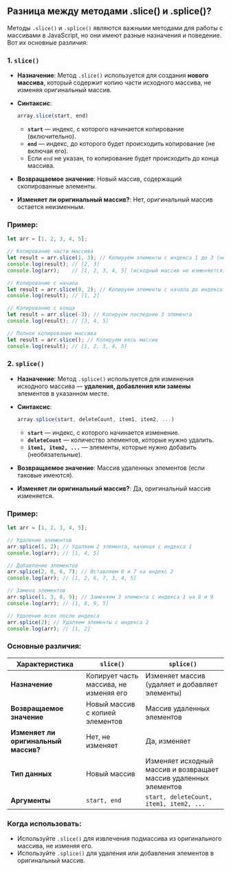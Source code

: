 ## Разница между методами .slice() и .splice()?

Методы `.slice()` и `.splice()` являются важными методами для работы с массивами в JavaScript, но они имеют разные назначения и поведение. Вот их основные различия:

### 1. **`slice()`**

- **Назначение**: Метод `.slice()` используется для создания **нового массива**, который содержит копию части исходного массива, не изменяя оригинальный массив.
- **Синтаксис**: 
  ```javascript
  array.slice(start, end)
  ```
  - **`start`** — индекс, с которого начинается копирование (включительно).
  - **`end`** — индекс, до которого будет происходить копирование (не включая его).
  - Если `end` не указан, то копирование будет происходить до конца массива.

- **Возвращаемое значение**: Новый массив, содержащий скопированные элементы.
- **Изменяет ли оригинальный массив?**: Нет, оригинальный массив остается неизменным.

### Пример:

```javascript
let arr = [1, 2, 3, 4, 5];

// Копирование части массива
let result = arr.slice(1, 3); // Копируем элементы с индекса 1 до 3 (не включая 3)
console.log(result); // [2, 3]
console.log(arr);    // [1, 2, 3, 4, 5] (исходный массив не изменяется)

// Копирование с начала
let result = arr.slice(0, 2); // Копируем элементы с начала до индекса 2 (не включая 2)
console.log(result); // [1, 2]

// Копирование с конца
let result = arr.slice(-3); // Копируем последние 3 элемента
console.log(result); // [3, 4, 5]

// Полное копирование массива
let result = arr.slice(); // Копируем весь массив
console.log(result); // [1, 2, 3, 4, 5]
```

### 2. **`splice()`**

- **Назначение**: Метод `.splice()` используется для изменения исходного массива — **удаления, добавления или замены** элементов в указанном месте.
- **Синтаксис**:
  ```javascript
  array.splice(start, deleteCount, item1, item2, ...)
  ```
  - **`start`** — индекс, с которого начинается изменение.
  - **`deleteCount`** — количество элементов, которые нужно удалить.
  - **`item1, item2, ...`** — элементы, которые нужно добавить (необязательные).

- **Возвращаемое значение**: Массив удаленных элементов (если таковые имеются).
- **Изменяет ли оригинальный массив?**: Да, оригинальный массив изменяется.

### Пример:

```javascript
let arr = [1, 2, 3, 4, 5];

// Удаление элементов
arr.splice(1, 2); // Удаляем 2 элемента, начиная с индекса 1
console.log(arr); // [1, 4, 5]

// Добавление элементов
arr.splice(2, 0, 6, 7); // Вставляем 6 и 7 на индекс 2
console.log(arr); // [1, 2, 6, 7, 3, 4, 5]

// Замена элементов
arr.splice(1, 3, 8, 9); // Заменяем 3 элемента с индекса 1 на 8 и 9
console.log(arr); // [1, 8, 9, 5]

// Удаление всех после индекса
arr.splice(2); // Удаляем элементы с индекса 2
console.log(arr); // [1, 2]
```

### Основные различия:

| **Характеристика** | **`slice()`**                      | **`splice()`**                          |
|--------------------|------------------------------------|-----------------------------------------|
| **Назначение**      | Копирует часть массива, не изменяя его | Изменяет массив (удаляет и добавляет элементы) |
| **Возвращаемое значение** | Новый массив с копией элементов | Массив удаленных элементов |
| **Изменяет ли оригинальный массив?** | Нет, не изменяет | Да, изменяет |
| **Тип данных**      | Новый массив                      | Изменяет исходный массив и возвращает массив удаленных элементов |
| **Аргументы**       | `start, end`                       | `start, deleteCount, item1, item2, ...` |

### Когда использовать:

- Используйте `.slice()` для извлечения подмассива из оригинального массива, не изменяя его.
- Используйте `.splice()` для удаления или добавления элементов в оригинальный массив.